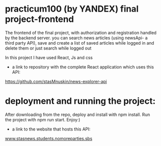 # practicum100 (by YANDEX) final project-frontend

The frontend of the final project, with authorization and registration handled by the backend server.
you can search news articles (using newsApi- a third party API), save and create a list of saved articles while logged in and delete them or just search while logged out

In this project I have used React, Js and css

* a link to repository with the complete React application which uses this API:

https://github.com/stasMnuskin/news-explorer-api


# deployment and running the project:
After downloading from the repo, deploy and install with npm install.
Run the project with npm run start.
Enjoy:) 

* a link to the website that hosts this API:

www.stasnews.students.nomoreparties.sbs


